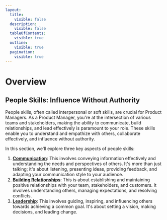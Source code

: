 ```yaml
---
layout:
  title:
    visible: false
  description:
    visible: false
  tableOfContents:
    visible: true
  outline:
    visible: true
  pagination:
    visible: true
---
```


# Overview

## People Skills: Influence Without Authority

People skills, often called interpersonal or soft skills, are crucial for Product Managers. As a Product Manager, you're at the intersection of various teams and stakeholders, making the ability to communicate, build relationships, and lead effectively is paramount to your role. These skills enable you to understand and empathize with others, collaborate effectively, and influence without authority.

In this section, we'll explore three key aspects of people skills:

1. [**Communication**](communication/): This involves conveying information effectively and understanding the needs and perspectives of others. It's more than just talking; it's about listening, presenting ideas, providing feedback, and adapting your communication style to your audience.
2. [**Building Relationships**](building-relationships/): This is about establishing and maintaining positive relationships with your team, stakeholders, and customers. It involves understanding others, managing expectations, and resolving conflicts.
3. [**Leadership**](leadership/): This involves guiding, inspiring, and influencing others towards achieving a common goal. It's about setting a vision, making decisions, and leading change.
